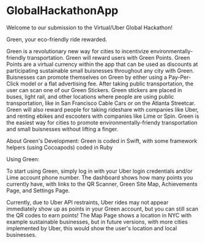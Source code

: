 # GlobalHackathonApp
Welcome to our submission to the Virtual/Uber Global Hackathon!

Green, your eco-friendly ride rewarded.

Green is a revolutionary new way for cities to incentivize environmentally-friendly transportation.
Green will reward users with Green Points. Green Points are a virtual currency within the app that can be used as discounts at participating sustainable small buisnesses throughout any city with Green.
Buisnesses can promote themselves on Green by either using a Pay-Per-Click model or a flat advertising fee.
After taking public transportation, the user can scan one of our Green Stickers. Green stickers are placed in buses, light rail, and other locations where people are using public transportation, like in San Francisco Cable Cars or on the Atlanta Streetcar.
Green will also reward people for taking rideshare with companies like Uber, and renting ebikes and escooters with companies like Lime or Spin.
Green is the easiest way for cities to promote environmentally-friendy transportation and small buisnesses without lifting a finger.

About Green's Development:
Green is coded in Swift, with some framework helpers (using Cocoapods) coded in Ruby

Using Green:

To start using Green, simply log in with your Uber login credentials and/or Lime account phone number. The dashboard shows how many points you currently have, with links to the QR Scanner, Green Site Map, Achievements Page, and Settings Page. 

Currently, due to Uber API restraints, Uber rides may not appear immediately show up as points in your Green account, but you can still scan the QR codes to earn points! The Map Page shows a location in NYC with example sustainable businesses, but in future versions, with more cities implemented by Uber, this would show the user's location and local businesses.
